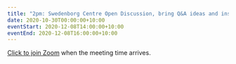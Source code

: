 ```yaml
---
title: "2pm: Swedenborg Centre Open Discussion, bring Q&A ideas and insights about inner life"
date: 2020-10-30T00:00:00+10:00
eventStart: 2020-12-08T14:00:00+10:00
eventEnd: 2020-12-08T16:00:00+10:00
---
```


[Click to join Zoom](https://us02web.zoom.us/j/124469612?pwd=NjlOZ3RpU2NWV1g1a2Zmb29ZL3ZsQT09) when the meeting time arrives.